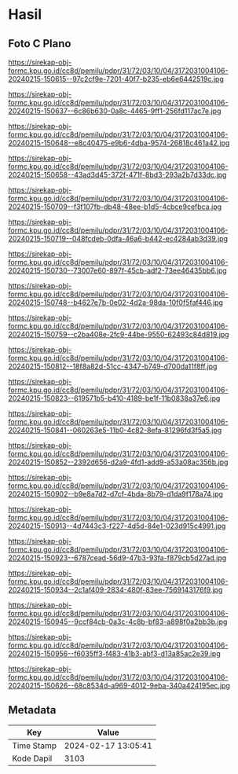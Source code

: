 # Hasil

## Foto C Plano

https://sirekap-obj-formc.kpu.go.id/cc8d/pemilu/pdpr/31/72/03/10/04/3172031004106-20240215-150615--97c2cf9e-7201-40f7-b235-eb6e6442519c.jpg

https://sirekap-obj-formc.kpu.go.id/cc8d/pemilu/pdpr/31/72/03/10/04/3172031004106-20240215-150637--6c86b630-0a8c-4465-9ff1-256fd117ac7e.jpg

https://sirekap-obj-formc.kpu.go.id/cc8d/pemilu/pdpr/31/72/03/10/04/3172031004106-20240215-150648--e8c40475-e9b6-4dba-9574-26818c461a42.jpg

https://sirekap-obj-formc.kpu.go.id/cc8d/pemilu/pdpr/31/72/03/10/04/3172031004106-20240215-150658--43ad3d45-372f-471f-8bd3-293a2b7d33dc.jpg

https://sirekap-obj-formc.kpu.go.id/cc8d/pemilu/pdpr/31/72/03/10/04/3172031004106-20240215-150709--f3f107fb-db48-48ee-b1d5-4cbce9cefbca.jpg

https://sirekap-obj-formc.kpu.go.id/cc8d/pemilu/pdpr/31/72/03/10/04/3172031004106-20240215-150719--048fcdeb-0dfa-46a6-b442-ec4284ab3d39.jpg

https://sirekap-obj-formc.kpu.go.id/cc8d/pemilu/pdpr/31/72/03/10/04/3172031004106-20240215-150730--73007e60-897f-45cb-adf2-73ee46435bb6.jpg

https://sirekap-obj-formc.kpu.go.id/cc8d/pemilu/pdpr/31/72/03/10/04/3172031004106-20240215-150748--b4627e7b-0e02-4d2a-98da-10f0f5faf446.jpg

https://sirekap-obj-formc.kpu.go.id/cc8d/pemilu/pdpr/31/72/03/10/04/3172031004106-20240215-150759--c2ba408e-2fc9-44be-9550-62493c84d819.jpg

https://sirekap-obj-formc.kpu.go.id/cc8d/pemilu/pdpr/31/72/03/10/04/3172031004106-20240215-150812--18f8a82d-51cc-4347-b749-d700da11f8ff.jpg

https://sirekap-obj-formc.kpu.go.id/cc8d/pemilu/pdpr/31/72/03/10/04/3172031004106-20240215-150823--619571b5-b410-4189-be1f-11b0838a37e6.jpg

https://sirekap-obj-formc.kpu.go.id/cc8d/pemilu/pdpr/31/72/03/10/04/3172031004106-20240215-150841--060263e5-11b0-4c82-8efa-81296fd3f5a5.jpg

https://sirekap-obj-formc.kpu.go.id/cc8d/pemilu/pdpr/31/72/03/10/04/3172031004106-20240215-150852--2392d656-d2a9-4fd1-add9-a53a08ac356b.jpg

https://sirekap-obj-formc.kpu.go.id/cc8d/pemilu/pdpr/31/72/03/10/04/3172031004106-20240215-150902--b9e8a7d2-d7cf-4bda-8b79-d1da9f178a74.jpg

https://sirekap-obj-formc.kpu.go.id/cc8d/pemilu/pdpr/31/72/03/10/04/3172031004106-20240215-150913--4d7443c3-f227-4d5d-84e1-023d915c4991.jpg

https://sirekap-obj-formc.kpu.go.id/cc8d/pemilu/pdpr/31/72/03/10/04/3172031004106-20240215-150923--6787cead-56d9-47b3-93fa-f879cb5d27ad.jpg

https://sirekap-obj-formc.kpu.go.id/cc8d/pemilu/pdpr/31/72/03/10/04/3172031004106-20240215-150934--2c1af409-2834-480f-83ee-7569143176f9.jpg

https://sirekap-obj-formc.kpu.go.id/cc8d/pemilu/pdpr/31/72/03/10/04/3172031004106-20240215-150945--9ccf84cb-0a3c-4c8b-bf83-a898f0a2bb3b.jpg

https://sirekap-obj-formc.kpu.go.id/cc8d/pemilu/pdpr/31/72/03/10/04/3172031004106-20240215-150956--f6035ff3-f483-41b3-abf3-d13a85ac2e39.jpg

https://sirekap-obj-formc.kpu.go.id/cc8d/pemilu/pdpr/31/72/03/10/04/3172031004106-20240215-150626--68c8534d-a969-4012-9eba-340a424195ec.jpg


## Metadata

| Key        | Value               |
| ---------- | ------------------- |
| Time Stamp | 2024-02-17 13:05:41 |
| Kode Dapil | 3103                |



